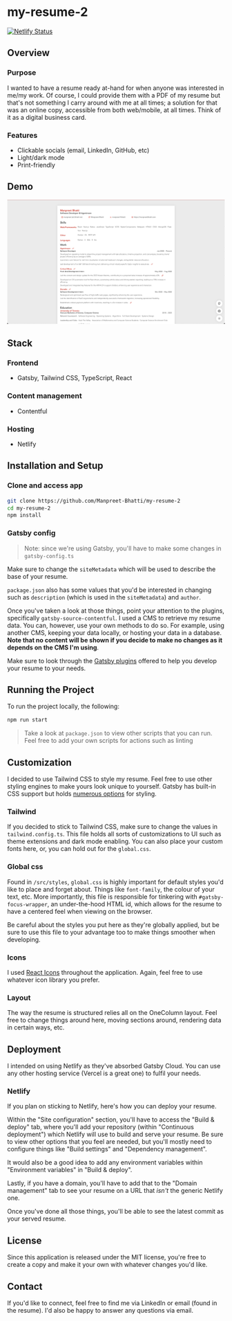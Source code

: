 # my-resume-2

[![Netlify Status](https://api.netlify.com/api/v1/badges/acd2a0d6-c2c6-44be-b6c4-62877839bb29/deploy-status)](https://app.netlify.com/sites/manpreet-bhatti-resume/deploys)

## Overview

### Purpose

I wanted to have a resume ready at-hand for when anyone was interested in me/my work. Of course, I could provide them with a PDF of my resume but that's not something I carry around with me at all times; a solution for that was an online copy, accessible from both web/mobile, at all times. Think of it as a digital business card.

### Features

- Clickable socials (email, LinkedIn, GitHub, etc)
- Light/dark mode
- Print-friendly

## Demo

![A preview of how a sample resume would look like](./static/demo.png)

## Stack

### Frontend

- Gatsby, Tailwind CSS, TypeScript, React

### Content management

- Contentful

### Hosting

- Netlify

## Installation and Setup

### Clone and access app

```bash
git clone https://github.com/Manpreet-Bhatti/my-resume-2
cd my-resume-2
npm install
```

### Gatsby config

> Note: since we're using Gatsby, you'll have to make some changes in `gatsby-config.ts`

Make sure to change the `siteMetadata` which will be used to describe the base of your resume.

`package.json` also has some values that you'd be interested in changing such as `description` (which is used in the `siteMetadata`) and `author`.

Once you've taken a look at those things, point your attention to the plugins, specifically `gatsby-source-contentful`. I used a CMS to retrieve my resume data. You can, however, use your own methods to do so. For example, using another CMS, keeping your data locally, or hosting your data in a database. **Note that no content will be shown if you decide to make no changes as it depends on the CMS I'm using**.

Make sure to look through the [Gatsby plugins](https://www.gatsbyjs.com/plugins) offered to help you develop your resume to your needs.

## Running the Project

To run the project locally, the following:

```bash
npm run start
```

> Take a look at `package.json` to view other scripts that you can run. Feel free to add your own scripts for actions such as linting

## Customization

I decided to use Tailwind CSS to style my resume. Feel free to use other styling engines to make yours look unique to yourself. Gatsby has built-in CSS support but holds [numerous options](https://www.gatsbyjs.com/docs/how-to/styling/built-in-css/) for styling.

### Tailwind

If you decided to stick to Tailwind CSS, make sure to change the values in `tailwind.config.ts`. This file holds all sorts of customizations to UI such as theme extensions and dark mode enabling. You can also place your custom fonts here, or, you can hold out for the `global.css`.

### Global css

Found in `/src/styles`, `global.css` is highly important for default styles you'd like to place and forget about. Things like `font-family`, the colour of your text, etc. More importantly, this file is responsible for tinkering with `#gatsby-focus-wrapper`, an under-the-hood HTML id, which allows for the resume to have a centered feel when viewing on the browser.

Be careful about the styles you put here as they're globally applied, but be sure to use this file to your advantage too to make things smoother when developing.

### Icons

I used [React Icons](https://react-icons.github.io/react-icons/) throughout the application. Again, feel free to use whatever icon library you prefer.

### Layout

The way the resume is structured relies all on the OneColumn layout. Feel free to change things around here, moving sections around, rendering data in certain ways, etc.

## Deployment

I intended on using Netlify as they've absorbed Gatsby Cloud. You can use any other hosting service (Vercel is a great one) to fulfil your needs.

### Netlify

If you plan on sticking to Netlify, here's how you can deploy your resume.

Within the "Site configuration" section, you'll have to access the "Build & deploy" tab, where you'll add your repository (within "Continuous deployment") which Netlify will use to build and serve your resume. Be sure to view other options that you feel are needed, but you'll mostly need to configure things like "Build settings" and "Dependency management".

It would also be a good idea to add any environment variables within "Environment variables" in "Build & deploy".

Lastly, if you have a domain, you'll have to add that to the "Domain management" tab to see your resume on a URL that _isn't_ the generic Netlify one.

Once you've done all those things, you'll be able to see the latest commit as your served resume.

## License

Since this application is released under the MIT license, you're free to create a copy and make it your own with whatever changes you'd like.

## Contact

If you'd like to connect, feel free to find me via LinkedIn or email (found in the resume). I'd also be happy to answer any questions via email.
